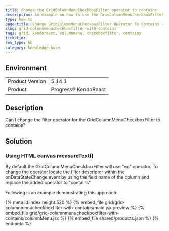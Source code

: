 ```yaml
---
title: Change the GridColumnMenuCheckboxFilter operator to contains
description: An example on how to use the GridColumnMenuCheckboxFilter with contains operator
type: how-to
page_title: Change GridColumnMenuCheckboxFilter Operator To Contains - KendoReact Grid
slug: grid-columnmenucheckboxfilter-with-contains
tags: grid, kendoreact, columnmenu, checkboxfilter, contains
ticketid: 
res_type: kb
category: knowledge-base
---
```


## Environment

<table>
	<tbody>
		<tr>
			<td>Product Version</td>
			<td>5.14.1</td>
		</tr>
		<tr>
			<td>Product</td>
			<td>Progress® KendoReact</td>
		</tr>
	</tbody>
</table>


## Description

Can I change the filter operator for the GridColumnMenuCheckboxFilter to contains?

## Solution

### Using HTML canvas measureText()

By default the GridColumnMenuCheckboxFilter will use "eq" operator. To change the operator locate the filter descriptor within the onDataStateChange event by using the field name of the column and replace the added operator to "contains"

Following is an example demonstrating this approach:

{% meta id:index height:520 %}
{% embed_file grid/grid-columnmenucheckboxfilter-with-contains/main.jsx preview %}
{% embed_file grid/grid-columnmenucheckboxfilter-with-contains/columnMenu.jsx %}
{% embed_file shared/products.json %}
{% endmeta %}
